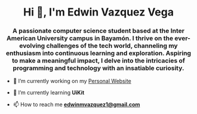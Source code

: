 <h1 align="center">Hi 👋, I'm Edwin Vazquez Vega</h1>
<h3 align="center">A passionate computer science student based at the Inter American University campus in Bayamón. I thrive on the ever-evolving challenges of the tech world, channeling my enthusiasm into continuous learning and exploration. Aspiring to make a meaningful impact, I delve into the intricacies of programming and technology with an insatiable curiosity.</h3>

- 🔭 I’m currently working on my [Personal Website](https://revokeez.github.io/PersonalWebsite/FirstPage)

- 🌱 I’m currently learning **UiKit**

- 📫 How to reach me **edwinmvazquez1@gmail.com**

<p align="left">
</p>
